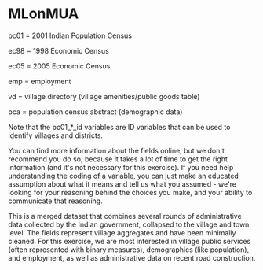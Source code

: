 # MLonMUA

pc01 = 2001 Indian Population Census

ec98 = 1998 Economic Census

ec05 = 2005 Economic Census

emp  = employment

vd   = village directory (village amenities/public goods table)

pca  = population census abstract (demographic data)


Note that the pc01_*_id variables are ID variables that can be used to identify villages and districts. 

You can find more information about the fields online, but we don't recommend you do so, because it takes a lot of time to get the right information (and it's not necessary for this exercise). If you need help understanding the coding of a variable, you can just make an educated assumption about what it means and tell us what you assumed - we're looking for your reasoning behind the choices you make, and your ability to communicate that reasoning.

This is a merged dataset that combines several rounds of administrative data collected by the Indian government, collapsed to the village and town level. The fields represent village aggregates and have been minimally cleaned. For this exercise, we are most interested in village public services (often represented with binary measures), demographics (like population), and employment, as well as administrative data on recent road construction.



